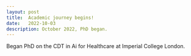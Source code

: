 ```yaml
---
layout: post
title:  Academic journey begins!
date:   2022-10-03
description: October 2022, PhD began.
---
```


Began PhD on the CDT in Ai for Healthcare at Imperial College London.

